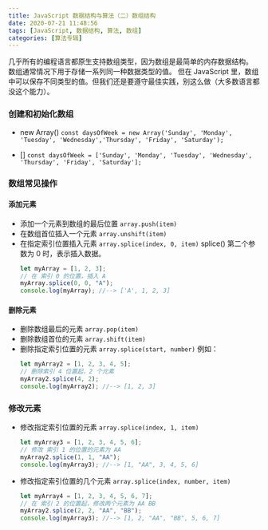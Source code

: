 ```yaml
---
title: JavaScript 数据结构与算法（二）数组结构
date: 2020-07-21 11:48:56
tags: [JavaScript, 数据结构, 算法, 数组]
categories: [算法专辑]
---
```


几乎所有的编程语言都原生支持数组类型，因为数组是最简单的内存数据结构。
数组通常情况下用于存储一系列同一种数据类型的值。
但在 JavaScript 里，数组中可以保存不同类型的值。但我们还是要遵守最佳实践，别这么做（大多数语言都没这个能力）。

### 创建和初始化数组

- new Array() `const daysOfWeek = new Array('Sunday', 'Monday', 'Tuesday', 'Wednesday','Thursday', 'Friday', 'Saturday');`

- [] `const daysOfWeek = ['Sunday', 'Monday', 'Tuesday', 'Wednesday', 'Thursday', 'Friday', 'Saturday'];`

### 数组常见操作

#### 添加元素

- 添加一个元素到数组的最后位置 `array.push(item)`
- 在数组首位插入一个元素 `array.unshift(item)`
- 在指定索引位置插入元素 `array.splice(index, 0, item)`
  splice() 第二个参数为 0 时，表示插入数据。
  ```js
  let myArray = [1, 2, 3];
  // 在 索引 0 的位置，插入 A
  myArray.splice(0, 0, "A");
  console.log(myArray); //--> ['A', 1, 2, 3]
  ```

#### 删除元素

- 删除数组最后的元素 `array.pop(item)`
- 删除数组首位的元素 `array.shift(item)`
- 删除指定索引位置的元素 `array.splice(start, number)`
  例如：
  ```js
  let myArray2 = [1, 2, 3, 4, 5];
  // 删除索引 4 位置起，2 个元素
  myArray2.splice(4, 2);
  console.log(myArray2); //--> [1, 2, 3]
  ```

### 修改元素

- 修改指定索引位置的元素 `array.splice(index, 1, item)`
  ```js
  let myArray3 = [1, 2, 3, 4, 5, 6];
  // 修改 索引 1 的位置的元素为 AA
  myArray2.splice(1, 1, "AA");
  console.log(myArray3); //--> [1, "AA", 3, 4, 5, 6]
  ```
- 修改指定索引位置的几个元素 `array.splice(index, number, item)`
  ```js
  let myArray4 = [1, 2, 3, 4, 5, 6, 7];
  // 在 索引 2 的位置起，修改两个元素为 AA BB
  myArray2.splice(2, 2, "AA", "BB");
  console.log(myArray3); //--> [1, 2, "AA", "BB", 5, 6, 7]
  ```
